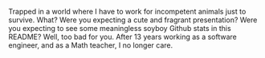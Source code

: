 Trapped in a world where I have to work for incompetent animals just to survive. What? Were you expecting a cute and fragrant presentation? Were you expecting to see some meaningless soyboy Github stats in this README? Well, too bad for you. After 13 years working as a software engineer, and as a Math teacher, I no longer care.
